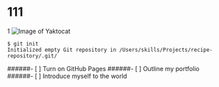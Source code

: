 # 111
1
![Image of Yaktocat](https://octodex.github.com/images/yaktocat.png)
```
$ git init
Initialized empty Git repository in /Users/skills/Projects/recipe-repository/.git/
```
######- [ ] Turn on GitHub Pages
######- [ ] Outline my portfolio
######- [ ] Introduce myself to the world

